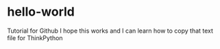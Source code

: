 # hello-world
Tutorial for Github
I hope this works and I can learn how to copy that text file for ThinkPython
